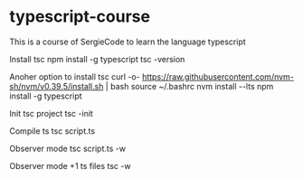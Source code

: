 # typescript-course
This is a course of SergieCode to learn the language typescript

Install tsc
npm install -g typescript
tsc -version

Anoher option to install tsc
curl -o- https://raw.githubusercontent.com/nvm-sh/nvm/v0.39.5/install.sh | bash
source ~/.bashrc
nvm install --lts
npm install -g typescript


Init tsc project
tsc -init

Compile ts
tsc script.ts

Observer mode
tsc script.ts -w

Observer mode +1 ts files
tsc -w

